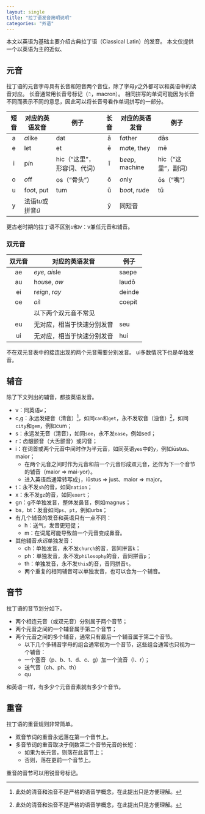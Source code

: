 ```yaml
---
layout: single
title: "拉丁语发音简明说明"
categories: "外语"
---
```


本文以英语为基础主要介绍古典拉丁语（Classical Latin）的发音。
本文仅提供一个以英语为主的近似、

## 元音

拉丁语的元音字母具有长音和短音两个音位，除了字母*y*之外都可以和英语中的读音对应。
长音通常用长音号标记（◌̄，macron）。
相同拼写的单词可能因为长音不同而表示不同的意思，因此可以将长音号看作单词拼写的一部分。

| 短音 | 对应的英语发音 | 例子 | 长音 | 对应的英语发音 | 例子 |
|:----:|--------------|------|:----:|---------------|-----|
| a | *a*like | dat | ā | f*a*ther | dās |
| e | l*e*t | et | ē | m*a*te, th*e*y | mē |
| i | p*i*n | hic（“这里”，形容词、代词） | ī | b*ee*p, mach*i*ne | hīc（“这里”，副词） |
| o | *o*ff | os（“骨头”） | ō | *o*nly | ōs（“嘴”） |
| u | f*oo*t, p*u*t | tum | ū | b*oo*t, r*u*de | tū |
| y | 法语t*u*或拼音*ü* | | ȳ | 同短音 |

更古老时期的拉丁语不区别*u*和*v*：v兼任元音和辅音。

### 双元音

| 双元音 | 对应的英语发音 | 例子 |
|:------:|--------------|------|
| ae | *eye*, *ai*sle | saepe |
| au | h*ou*se, *ow* | laudō |
| ei | r*ei*gn, r*ay* | deinde |
| oe | *oi*l | coepit |
| | 以下两个双元音不常见 | |
| eu | 无对应，相当于快速分别发音 | seu |
| ui | 无对应，相当于快速分别发音 | hui |

不在双元音表中的接连出现的两个元音需要分别发音。
ui多数情况下也是单独发音。

## 辅音

除了下文列出的辅音，都按英语发音。

- v：同英语`w`；
- c,g：永远发硬音（清音）[^1]，如同`can`和`get`，永不发软音（浊音）[^1]，如同`city`和`gem`，例如cum；
- s：永远发无音（清音），如同`see`，永不发`ease`，例如sed；
- r：齿龈颤音（大舌颤音）或闪音；
- i：在词首或两个元音中间时作为半元音，如同英语`yes`中的`y`，例如iūstus、maior；
  - 在两个元音之间时作为元音和前一个元音形成双元音，还作为下一个音节的辅音（maior => mai-yor）。
  - 进入英语后通常转写成`j`，iūstus => just、maior => major。
- t：永不发`sh`的音，如同`nation`；
- x：永不发`gz`的音，如同`exert`；
- gn：g不单独发音，整体发鼻音，例如magnus；
- bs，bt：发音如同`ps`、`pt`，例如urbs；
- 有几个辅音的发音和英语只有一点不同：
  - h：送气，发音更短促；
  - m：在词尾可能导致前一个元音变成鼻音。
- 其他辅音*永远*单独发音：
  - ch：单独发音，永不发`church`的音，音同拼音`k`；
  - ph：单独发音，永不发`philosophy`的音，音同拼音`p`；
  - th：单独发音，永不发`this`的音，音同拼音`t`。
  - 两个重复的相同辅音可以单独发音，也可以合为一个辅音。

[^1]: 此处的清音和浊音不是严格的语音学概念，在此提出只是方便理解。

## 音节

拉丁语的音节划分如下。

- 两个相连元音（或双元音）分别属于两个音节；
- 两个元音之间的一个辅音属于第二个音节；
- 两个元音之间的多个辅音，通常只有最后一个辅音属于第二个音节。
  - 以下几个多辅音字母的组合通常视为一个音节，这些组合通常也只视为一个辅音：
  - 一个塞音（p、b、t、d、c、g）加一个流音（l、r）；
  - 送气音（ch、ph、th）
  - qu

和英语一样，有多少个元音音素就有多少个音节。

## 重音

拉丁语的重音规则非常简单。

- 双音节词的重音永远落在第一个音节上。
- 多音节词的重音取决于倒数第二个音节元音的长短：
  - 如果为长元音，则落在此音节上；
  - 否则，落在更前一个音节上。

重音的音节可以用锐音号标记。
